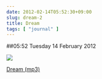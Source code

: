 ```yaml
---
date: 2012-02-14T05:52:30+09:00
slug: dream-2
title: Dream
tags: [ "journal" ]
---
```


##05:52 Tuesday 14 February 2012

![](https://audioboo.fm/boos/666575-dream.jpg)

  
[Dream (mp3)](https://audioboo.fm/boos/666575-dream.mp3?keyed=true&source=embed)

